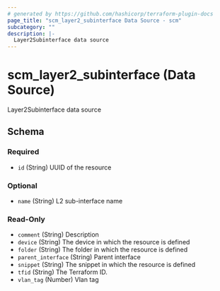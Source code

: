 ```yaml
---
# generated by https://github.com/hashicorp/terraform-plugin-docs
page_title: "scm_layer2_subinterface Data Source - scm"
subcategory: ""
description: |-
  Layer2Subinterface data source
---
```


# scm_layer2_subinterface (Data Source)

Layer2Subinterface data source



<!-- schema generated by tfplugindocs -->
## Schema

### Required

- `id` (String) UUID of the resource

### Optional

- `name` (String) L2 sub-interface name

### Read-Only

- `comment` (String) Description
- `device` (String) The device in which the resource is defined
- `folder` (String) The folder in which the resource is defined
- `parent_interface` (String) Parent interface
- `snippet` (String) The snippet in which the resource is defined
- `tfid` (String) The Terraform ID.
- `vlan_tag` (Number) Vlan tag
